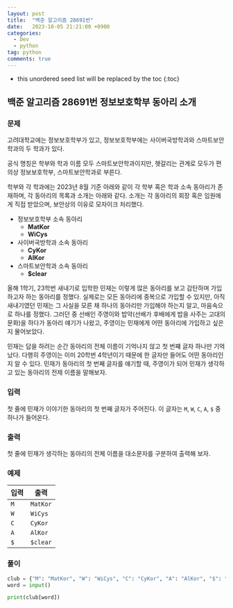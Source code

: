 ```yaml
---
layout: post
title:  "백준 알고리즘 28691번"
date:   2023-10-05 21:21:00 +0900
categories: 
  - Dev
  - python
tag: python
comments: true
---
```


* this unordered seed list will be replaced by the toc
{:toc}

## 백준 알고리즘 28691번 정보보호학부 동아리 소개

### 문제

고려대학교에는 정보보호학부가 있고, 정보보호학부에는 사이버국방학과와 스마트보안학과의 두 학과가 있다.

공식 명칭은 학부와 학과 이름 모두 스마트보안학과이지만, 헷갈리는 관계로 모두가 편의상 정보보호학부, 스마트보안학과로 부른다.

학부와 각 학과에는 2023년 8월 기준 아래와 같이 각 학부 혹은 학과 소속 동아리가 존재하며, 각 동아리의 목록과 소개는 아래와 같다. 소개는 각 동아리의 회장 혹은 임원에게 직접 받았으며, 보안상의 이유로 모자이크 처리했다.

- 정보보호학부 소속 동아리
  - **MatKor**
  - **WiCys**
- 사이버국방학과 소속 동아리
  - **CyKor**
  - **AlKor**
- 스마트보안학과 소속 동아리
  - **$clear**

올해 1학기, 23학번 새내기로 입학한 민재는 이렇게 많은 동아리를 보고 감탄하며 가입하고자 하는 동아리를 정했다. 실제로는 모든 동아리에 중복으로 가입할 수 있지만, 아직 새내기였던 민재는 그 사실을 모른 채 하나의 동아리만 가입해야 하는지 알고, 마음속으로 하나를 정했다. 그러던 중 선배인 주영이와 밥약(선배가 후배에게 밥을 사주는 고대의 문화)을 하다가 동아리 얘기가 나왔고, 주영이는 민재에게 어떤 동아리에 가입하고 싶은지 물어보았다.

민재는 답을 하려는 순간 동아리의 전체 이름이 기억나지 않고 첫 번쨰 글자 하나만 기억났다. 다행히 주영이는 이미 20학번 4학년이기 때문에 한 글자만 들어도 어떤 동아리인지 알 수 있다. 민재가 동아리의 첫 번째 글자를 얘기할 때, 주영이가 되어 민재가 생각하고 있는 동아리의 전제 이름을 말해보자.

### 입력

첫 줄에 민재가 이야기한 동아리의 첫 번째 글자가 주어진다. 이 글자는 `M`, `W`, `C`, `A`, `$` 중 하나가 들어온다.

### 출력

첫 줄에 민재가 생각하는 동아리의 전체 이름을 대소문자를 구분하여 출력해 보자.

### 예제

| 입력 | 출력 |
| --- | --- |
| `M` | `MatKor` |
| `W` | `WiCys` |
| `C` | `CyKor` |
| `A` | `AlKor` |
| `$` | `$clear` |

### 풀이

```py
club = {"M": "MatKor", "W": "WiCys", "C": "CyKor", "A": "AlKor", "$": "$clear"}
word = input()

print(club[word])
```